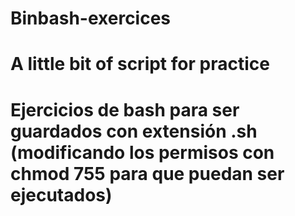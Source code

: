 # Binbash-exercices
# A little bit of script for practice
# Ejercicios de bash para ser guardados con extensión .sh (modificando los permisos con chmod 755 para que puedan ser ejecutados)  
